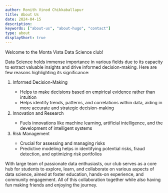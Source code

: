 ```yaml
---
author: Ronith Vinod Chikkaballapur
title: About Us
date: 2024-04-15
description:
keywords: ["about-us", "about-hugo", "contact"]
type: about
displayShort: true
---
```


Welcome to the Monta Vista Data Science club!
<p>Data Science holds immense importance in various fields due to its capacity to extract valuable insights and drive informed decision-making. Here are few reasons highlighting its significance:
</p>
<ol> 
  <li> Informed Decision-Making </li>
     <ul>
        <li> Helps to make decisions based on empirical evidence rather than intuition </li>
        <li> Helps identify trends, patterns, and correlations within data, aiding in more accurate and strategic decision-making </li>
     </ul>
  <li> Innovation and Research </li>
     <ul>
        <li> Fuels innovations like machine learning, artificial intelligence, and the development of intelligent systems </li>
     </ul>
  <li> Risk Management </li>
     <ul>
        <li> Crucial for assessing and managing risks </li>
        <li> Predictive modeling helps in identifying potential risks, fraud detection, and optimizing risk portfolios </li>
     </ul>
</ol>




With large team of passionate data enthusiasts, our club serves as a core hub for students to explore, learn, and collaborate on various aspects of data science, aimed at foster education, hands-on experience, and community engagement. All of this collaboration together while also having fun making friends and enjoying the journey. 
